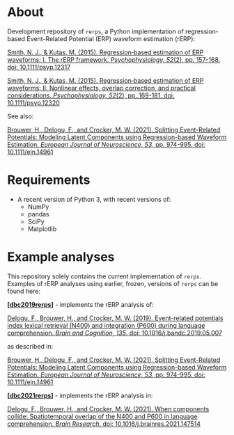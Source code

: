 # About

Development repository of `rerps`, a Python implementation of regression-based Event-Related Potential (ERP) waveform estimation (rERP):

[Smith, N. J., & Kutas, M. (2015). Regression‐based estimation of ERP waveforms: I. The rERP framework. *Psychophysiology, 52*(2), pp. 157-168. doi: 10.1111/psyp.12317](https://onlinelibrary.wiley.com/doi/10.1111/psyp.12317)
    
[Smith, N. J., & Kutas, M. (2015). Regression‐based estimation of ERP waveforms: II. Nonlinear effects, overlap correction, and practical considerations. *Psychophysiology, 52*(2), pp. 169-181. doi: 10.1111/psyp.12320](https://onlinelibrary.wiley.com/doi/10.1111/psyp.12320)

See also:

[Brouwer, H., Delogu, F., and Crocker, M. W. (2021). Splitting Event-Related Potentials: Modeling Latent Components using Regression-based Waveform Estimation. *European Journal of Neuroscience, 53*, pp. 974-995. doi: 10.1111/ejn.14961](https://onlinelibrary.wiley.com/doi/abs/10.1111/ejn.14961)


# Requirements

* A recent version of Python 3, with recent versions of:
  * NumPy
  * pandas
  * SciPy
  * Matplotlib

# Example analyses

This repository solely contains the current implementation of `rerps`. Examples of rERP analyses using earlier, frozen, versions of `rerps` can be found here:

**[[dbc2019rerps](https://github.com/hbrouwer/dbc2019rerps)]** - implements the rERP analysis of:

[Delogu, F., Brouwer, H., and Crocker, M. W. (2019). Event-related potentials index lexical retrieval (N400) and integration (P600) during language comprehension. *Brain and Cognition, 135*. doi: 10.1016/j.bandc.2019.05.007](https://www.sciencedirect.com/science/article/pii/S0278262618304299)

as described in:

[Brouwer, H., Delogu, F., and Crocker, M. W. (2021). Splitting Event-Related Potentials: Modeling Latent Components using Regression-based Waveform Estimation. *European Journal of Neuroscience, 53*, pp. 974-995. doi: 10.1111/ejn.14961](https://onlinelibrary.wiley.com/doi/abs/10.1111/ejn.14961)

**[[dbc2021rerps](https://github.com/hbrouwer/dbc2021rerps)]** - implements the rERP analysis in:

[Delogu, F., Brouwer, H., and Crocker, M. W. (2021). When components collide: Spatiotemporal overlap of the N400 and P600 in language comprehension. *Brain Research*. doi: 10.1016/j.brainres.2021.147514](https://www.sciencedirect.com/science/article/pii/S0006899321003711)

